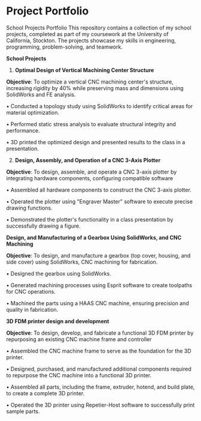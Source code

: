 # Project Portfolio
School Projects Portfolio This repository contains a collection of my school projects, completed as part of my coursework at the University of California, Stockton. The projects showcase my skills in engineering, programming, problem-solving, and teamwork.

**School  Projects**

1. **Optimal Design of Vertical Machining Center Structure**

**Objective**: To optimize a vertical CNC machining center's structure, increasing rigidity by 40% while preserving mass and dimensions using SolidWorks and FE analysis.

•	Conducted a topology study using SolidWorks to identify critical areas for material optimization.

•	Performed static stress analysis to evaluate structural integrity and performance.

•	3D printed the optimized design and presented results to the class in a presentation.



2. **Design, Assembly, and Operation of a CNC 3-Axis Plotter**

**Objective**: To design, assemble, and operate a CNC 3-axis plotter by integrating hardware components, configuring compatible software

•	Assembled all hardware components to construct the CNC 3-axis plotter.

•	Operated the plotter using "Engraver Master" software to execute precise drawing functions.

•	Demonstrated the plotter's functionality in a class presentation by successfully drawing a figure.



**Design, and Manufacturing of a Gearbox Using SolidWorks, and CNC Machining**

**Objective**: To design, and manufacture a gearbox (top cover, housing, and side cover) using SolidWorks, CNC machining for fabrication. 

•	Designed the gearbox using SolidWorks.

•	Generated machining processes using Esprit software to create toolpaths for CNC operations.

•	Machined the parts using a HAAS CNC machine, ensuring precision and quality in fabrication.



**3D FDM printer design and development**

**Objective**: To design, develop, and fabricate a functional 3D FDM printer by repurposing an existing CNC machine frame and controller

•	Assembled the CNC machine frame to serve as the foundation for the 3D printer.

•	Designed, purchased, and manufactured additional components required to repurpose the CNC machine into a functional 3D printer.

•	Assembled all parts, including the frame, extruder, hotend, and build plate, to create a complete 3D printer.

•	Operated the 3D printer using Repetier-Host software to successfully print sample parts.
